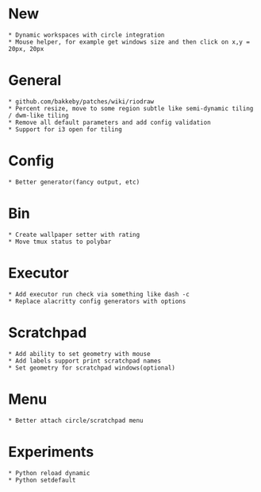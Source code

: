 # New
    * Dynamic workspaces with circle integration
    * Mouse helper, for example get windows size and then click on x,y = 20px, 20px

# General
    * github.com/bakkeby/patches/wiki/riodraw
    * Percent resize, move to some region subtle like semi-dynamic tiling / dwm-like tiling
    * Remove all default parameters and add config validation
    * Support for i3 open for tiling

# Config
    * Better generator(fancy output, etc)

# Bin
    * Create wallpaper setter with rating
    * Move tmux status to polybar

# Executor
    * Add executor run check via something like dash -c
    * Replace alacritty config generators with options

# Scratchpad
    * Add ability to set geometry with mouse
    * Add labels support print scratchpad names
    * Set geometry for scratchpad windows(optional)

# Menu
    * Better attach circle/scratchpad menu

# Experiments
    * Python reload dynamic
    * Python setdefault
